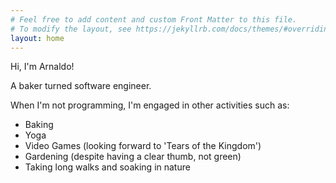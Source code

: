 ```yaml
---
# Feel free to add content and custom Front Matter to this file.
# To modify the layout, see https://jekyllrb.com/docs/themes/#overriding-theme-defaults
layout: home
---
```

Hi, I'm Arnaldo!

A baker turned software engineer.

When I'm not programming, I'm engaged in other activities such as:

- Baking
- Yoga
- Video Games (looking forward to 'Tears of the Kingdom')
- Gardening (despite having a clear thumb, not green)
- Taking long walks and soaking in nature
